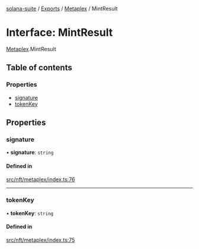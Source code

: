 [solana-suite](../README.md) / [Exports](../modules.md) / [Metaplex](../modules/Metaplex.md) / MintResult

# Interface: MintResult

[Metaplex](../modules/Metaplex.md).MintResult

## Table of contents

### Properties

- [signature](Metaplex.MintResult.md#signature)
- [tokenKey](Metaplex.MintResult.md#tokenkey)

## Properties

### signature

• **signature**: `string`

#### Defined in

[src/nft/metaplex/index.ts:76](https://github.com/fukaoi/solana-suite/blob/ed5a1bc/src/nft/metaplex/index.ts#L76)

___

### tokenKey

• **tokenKey**: `string`

#### Defined in

[src/nft/metaplex/index.ts:75](https://github.com/fukaoi/solana-suite/blob/ed5a1bc/src/nft/metaplex/index.ts#L75)
